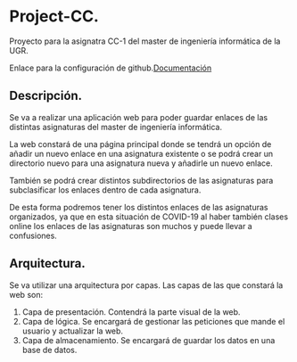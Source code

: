 # Project-CC.

Proyecto para la asignatra CC-1 del master de ingeniería informática de la UGR.

Enlace para la configuración de github.[Documentación](https://github.com/CharlySM/Proyecto_CC-20-21/blob/main/doc/initializing.md)

## Descripción.

Se va a realizar una aplicación web para poder guardar enlaces de las distintas asignaturas del master de ingeniería informática.

La web constará de una página principal donde se tendrá un opción de añadir un nuevo enlace en una asignatura existente o se podrá crear un directorio nuevo para una asignatura nueva y añadirle un nuevo enlace.

También se podrá crear distintos subdirectorios de las asignaturas para subclasificar los enlaces dentro de cada asignatura.

De esta forma podremos tener los distintos enlaces de las asignaturas organizados, ya que en esta situación de COVID-19 al haber también clases online los enlaces de las asignaturas son muchos y puede llevar a confusiones.

## Arquitectura.

Se va utilizar una arquitectura por capas. Las capas de las que constará la web son:

1. Capa de presentación. Contendrá la parte visual de la web.
2. Capa de lógica. Se encargará de gestionar las peticiones que mande el usuario y actualizar la web.
3. Capa de almacenamiento. Se encargará de guardar los datos en una base de datos.
